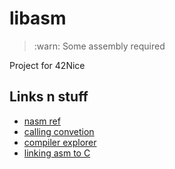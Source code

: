 # libasm

> :warn: Some assembly required

Project for 42Nice


## Links n stuff

- [nasm ref](https://www.cs.uaf.edu/2017/fall/cs301/reference/x86_64.html)
- [calling convetion](https://en.wikipedia.org/wiki/X86_calling_conventions)
- [compiler explorer](https://godbolt.org/)
- [linking asm to C](https://stackoverflow.com/questions/24991944/linking-c-with-nasm#answer-24992571)


